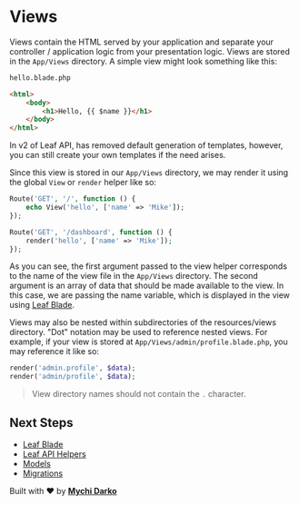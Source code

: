 # Views

Views contain the HTML served by your application and separate your controller / application logic from your presentation logic. Views are stored in the `App/Views` directory. A simple view might look something like this:

```html
hello.blade.php

<html>
    <body>
        <h1>Hello, {{ $name }}</h1>
    </body>
</html>
```

In v2 of Leaf API, has removed default generation of templates, however, you can still create your own templates if the need arises.

Since this view is stored in our `App/Views` directory, we may render it using the global `View` or `render` helper like so:

```php
Route('GET', '/', function () {
    echo View('hello', ['name' => 'Mike']);
});

Route('GET', '/dashboard', function () {
    render('hello', ['name' => 'Mike']);
});
```

As you can see, the first argument passed to the view helper corresponds to the name of the view file in the `App/Views` directory. The second argument is an array of data that should be made available to the view. In this case, we are passing the name variable, which is displayed in the view using [Leaf Blade](2.1/views/blade).

Views may also be nested within subdirectories of the resources/views directory. "Dot" notation may be used to reference nested views. For example, if your view is stored at `App/Views/admin/profile.blade.php`, you may reference it like so:

```php
render('admin.profile', $data);
render('admin/profile', $data);
```

> View directory names should not contain the `.` character.

## Next Steps

- [Leaf Blade](/2.1/views/blade)
- [Leaf API Helpers](/leaf-api/v1.2/utils/functions)
- [Models](/leaf-api/v1.2/core/models)
- [Migrations](/leaf-api/v1.2/core/migrations)

Built with ❤ by [**Mychi Darko**](//mychi.netlify.app)
